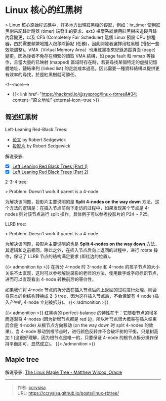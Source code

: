 # Linux 核心的红黑树


&gt; Linux 核心原始程式碼中，許多地方出現紅黑樹的蹤影，例如：hr_timer 使用紅黑樹來記錄計時器 (timer) 端發出的要求、ext3 檔案系統使用紅黑樹來追蹤目錄內容變更，以及 CFS (Completely Fair Scheduler) 這個 Linux 預設 CPU 排程器，由於需要頻繁地插入跟移除節點 (任務)，因此開發者選擇用紅黑樹 (搭配一些效能調整)。VMA（Virtual Memory Area）也用紅黑樹來紀錄追蹤頁面 (page) 變更，因為後者不免存在頻繁的讀取 VMA 結構，如 page fault 和 mmap 等操作，且當大量的已映射 (mapped) 區域時存在時，若要尋找某個特定的虛擬記憶體地址，鏈結串列 (linked list) 的走訪成本過高，因此需要一種資料結構以提供更有效率的尋找，於是紅黑樹就可勝任。

&lt;!--more--&gt;

- {{&lt; link href=&#34;https://hackmd.io/@sysprog/linux-rbtree&#34; content=&#34;原文地址&#34; external-icon=true &gt;}}

## 简述红黑树

Left-Leaning Red-Black Trees:
- [论文](https://sedgewick.io/wp-content/themes/sedgewick/papers/2008LLRB.pdf) by Robert Sedgewick
- [投影片](https://sedgewick.io/wp-content/uploads/2022/03/2008-09LLRB.pdf) by Robert Sedgewick

解说录影:
- [x] [Left Leaning Red Black Trees (Part 1)](https://www.youtube.com/watch?v=0BeIo4JB0Z4)
- [x] [Left Leaning Red Black Trees (Part 2)](https://www.youtube.com/watch?v=4xIIbMFkBW4)

2-3-4 tree:

&gt; Problem: Doesn’t work if parent is a 4-node

为解决该问题，投影片主要说明的是 **Split 4-nodes on the way down** 方法，这个方法的逻辑是：在插入节点前向下走访的过程中，如果发现某个节点是 4-nodes 则对该节点进行 split 操作，具体例子可以参考投影片的 P24 ~ P25。

LLRB tree:

&gt; Problem: Doesn’t work if parent is a 4-node

为解决该问题，投影片主要说明的也是 **Split 4-nodes on the way down** 方法，其逻辑和之前相同，除此之外，在插入节点后向上返回的过程中，进行 rotate 操作，保证了 LLRB 节点的结构满足要求 (即红边的位置)。

{{&lt; admonition tip &gt;}}
在拆分 4-node 时 3-node 和 4-node 的孩子节点的大小关系不太直观，这时可以参考解说录影的老师的方法，使用数字或字母标识节点，进而可以直观看出 4-node 转换前后的等价性。

如果我们将 4-node 节点的拆分放在插入节点后向上返回的过程进行处理，则会将原本的树结构转换成 2-3 tree，因为这样插入节点后，不会保留有 4-node (插入产生的 4-node 立刻被拆分)。
{{&lt; /admonition &gt;}}

{{&lt; admonition &gt;}}
红黑树的 perfect-balance 的特性在于：它随着节点的增多而逐渐将 4-nodes (因为新增节点都是 red 边，所以叶节点很大概率在插入结束后会是 4-node) 从根节点方向移动 (on the way down 时 split 4-nodes 的效果)，当 4-node 移动到根节点时，进行颜色反转并不会破坏树的平衡，只是树高加 1 (这很好理解，因为根节点是唯一的，只要保证 4-node 的根节点拆分操作保持平衡即可，显然成立)。
{{&lt; /admonition &gt;}}

## Maple tree

解说录影: [The Linux Maple Tree - Matthew Wilcox, Oracle](https://www.youtube.com/watch?v=XwukyRAL7WQ)


---

> 作者: [ccrysisa](https://github.com/ccrysisa)  
> URL: https://ccrysisa.github.io/posts/linux-rbtree/  

